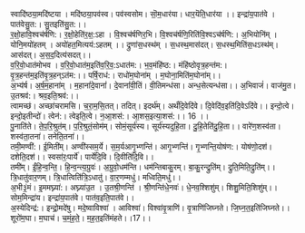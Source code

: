 

  
स्वादि॑ष्ठया॒मदि॑ष्टया । मदि॑ष्ठया॒पव॑स्व। पव॑स्वसोम। सॊ॒म॒धार॑या। धार॒यॆति॒धार॑या ।। इन्द्रा॑य॒पात॑वे । पात॑वेसु॒त:। सु॒तइति॑सु॒त:।।  
र॒क्षो॒हावि॒श्वच॑र्षणि:। र॒क्षो॒हेति॑र॒क्ष॒:ऽहा । वि॒श्वच॑र्षणिर॒भि। वि॒श्वच॑र्षणि॒रिति॑वि॒श्वऽच॑र्षणि:। अ॒भियोनि॑म् । योनि॒मयो॑हतम् । अयो॑हत॒मित्यय॑:ऽहतम् ।। द्रुणा॑स॒धस्थ॑म् । स॒धस्थ॒मास॑दत्। स॒धस्थ॒मिति॑स॒धऽस्थ॑म्। आस॑दत्। अ॒स॒द॒दित्य॑सदत्।।  
व॒रि॒वो॒धात॑मोभव । व॒रि॒वो॒धात॑म॒इति॑व॒रि॒व॒:ऽधात॑म:। भ॒व॒मंहि॑ष्ठ:। मंहि॑ष्ठोवृत्र॒हन्त॑म:। वृ॒त्र॒हन्त॑म॒इति॑वृ॒त्र॒हन्ऽत॑म:।। पर्षि॒राध॑:। राधो॑म॒घोना॑म् । म॒घोना॒मिति॑म॒घोना॑म्।।  
अ॒भ्य॑र्ष। अ॒र्ष॒म॒हाना॑म् । म॒हानां॑दे॒वानां॑। दे॒वानां॑वी॒तिं। वी॒तिमन्ध॑सा। अन्ध॒सेत्यन्ध॑सा।। अ॒भिवाजं॑। वाज॑मु॒त। उ॒तश्रव॑:। श्रव॒इति॒श्रव॑:।।  
त्वामच्छ॑। अच्छा॑चरामसि। च॒रा॒म॒सि॒तत्। तदित्। इदर्थ॑म्। अर्थं॑दि॒वेदि॑वे। दि॒वेदि॑व॒इति॑दि॒वेऽदि॑वे।। इन्दो॒त्वे। इन्दो॒इतीन्दो॑। त्वेन॑:। त्वेइति॒त्वे। न॒आ॒शस॑:। आ॒शस॒इत्या॒शस॑:।। 16 ।।  
पु॒नाति॑ते। ते॒प॒रि॒श्रुत॑म्। प॒रि॒श्रुतं॒सोम॑म्। सोमं॒सूर्य॑स्य। सूर्य॑स्यदुहि॒ता। दु॒हि॒तेति॑दु॒हि॒ता।। वारे॑ण॒शस्व॑ता। शस्व॑ता॒तना॑। तनेति॒तना॑।।  
तमी॒मण्वी॑:। ई॒मिती॑म्। अण्वी॑स्सम॒र्ये। स॒म॒र्यआगृ॒भ्णन्ति॑। आगृ॒भ्णन्ति॑। गृ॒भ्णन्ति॒योष॑ण:। योष॑णो॒दश॑। दशेति॒दश॑।। स्वसा॑रः॒पार्ये॑। पार्ये॑दि॒वि। दि॒वीति॑दि॒वि।।  
तमी॑म्। ईं॒हि॒न्व॒न्ति॒। हि॒न्व॒न्त्य॒ग्रुवः॑। अ॒ग्रुवो॒धम॑न्ति। धम॑न्तिबाकु॒रम्। बा॒कु॒रन्द्रुति॑म्। द्रुति॒मिति॒द्रुति॑म्।। त्रि॒धातु॑वार॒णम्। त्रि॒धात्विति॑त्रि॒ऽधातु॑। वा॒र॒णम्मधु॑। मध्विति॒मधु॑।।  
अ॒भी३॒॑मं। इ॒ममघ्न्या॑:। अघ्न्या॑उ॒त । उ॒तश्री॒णन्ति॑ । श्री॒णन्ति॑धे॒नवः॑। धे॒नव॒श्शिशु॑म्। शिशु॒मिति॒शिशु॑म्।। सोम॒मिन्द्रा॑य। इन्द्रा॑य॒पात॑वे। पात॑व॒इति॒पात॑वे।।  
अ॒स्येदिन्द्र॑:। इन्द्रो॒मदे॑षु। मदे॒ष्वाविश्वा॑ । आविश्वा॑। विश्वा॑वृ॒त्राणि॑। वृ॒त्राणि॑जिघ्नते। जि॒घ्न॒त॒इति॑जिघ्नते।। शूरो॑म॒घा। म॒घाच॑। च॒मं॒ह॒ते॒। म॒ह॒त॒इति॑मंहते।।17।।  

